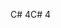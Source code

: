 <span data-ttu-id="2b0d0-101">C# 4</span><span class="sxs-lookup"><span data-stu-id="2b0d0-101">C# 4</span></span>
